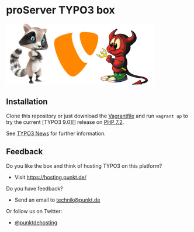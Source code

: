 proServer TYPO3 box
===================

![Schorsch TYPO3 Beastie][Schorsch TYPO3 Beastie]


Installation
------------

Clone this repository or just download the [Vagrantfile][] and run `vagrant up`
to try the current [TYPO3 9.0][] release on [PHP 7.2][].

See [TYPO3 News][] for further information.


Feedback
--------

Do you like the box and think of hosting TYPO3 on this platform?

* Visit https://hosting.punkt.de/

Do you have feedback?

* Send an email to [technik@punkt.de](mailto:technik@punkt.de)

Or follow us on Twitter:

* [@punktdehosting][]



[Vagrantfile]: https://gitlab.pluspunkthosting.de/opensource/proserver-typo3-box/raw/master/Vagrantfile
[TYPO3]: https://www.typo3.org/
[PHP 7.2]: http://php.net/
[TYPO3 News]: https://typo3.org/news/article/typo3-v900-launched/
[@punktdehosting]: https://twitter.com/punktdehosting
[Schorsch TYPO3 Beastie]: schorsch_typo3_beastie.png
